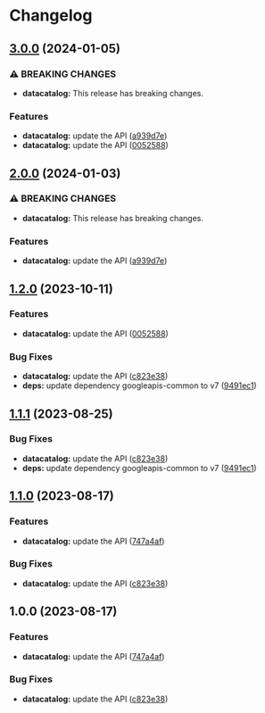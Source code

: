 # Changelog

## [3.0.0](https://github.com/googleapis/google-api-nodejs-client/compare/datacatalog-v2.0.0...datacatalog-v3.0.0) (2024-01-05)


### ⚠ BREAKING CHANGES

* **datacatalog:** This release has breaking changes.

### Features

* **datacatalog:** update the API ([a939d7e](https://github.com/googleapis/google-api-nodejs-client/commit/a939d7eaf290e763657eda597be699c0f52d8773))
* **datacatalog:** update the API ([0052588](https://github.com/googleapis/google-api-nodejs-client/commit/0052588a7da1bb8f38dd92ab1d8f377373371c63))

## [2.0.0](https://github.com/googleapis/google-api-nodejs-client/compare/datacatalog-v1.2.0...datacatalog-v2.0.0) (2024-01-03)


### ⚠ BREAKING CHANGES

* **datacatalog:** This release has breaking changes.

### Features

* **datacatalog:** update the API ([a939d7e](https://github.com/googleapis/google-api-nodejs-client/commit/a939d7eaf290e763657eda597be699c0f52d8773))

## [1.2.0](https://github.com/googleapis/google-api-nodejs-client/compare/datacatalog-v1.1.1...datacatalog-v1.2.0) (2023-10-11)


### Features

* **datacatalog:** update the API ([0052588](https://github.com/googleapis/google-api-nodejs-client/commit/0052588a7da1bb8f38dd92ab1d8f377373371c63))


### Bug Fixes

* **datacatalog:** update the API ([c823e38](https://github.com/googleapis/google-api-nodejs-client/commit/c823e3831574adccc47767ced24b842600235211))
* **deps:** update dependency googleapis-common to v7 ([9491ec1](https://github.com/googleapis/google-api-nodejs-client/commit/9491ec1cdc3c413e7d73edcfcd59cf5c28a7c855))

## [1.1.1](https://github.com/googleapis/google-api-nodejs-client/compare/datacatalog-v1.1.0...datacatalog-v1.1.1) (2023-08-25)


### Bug Fixes

* **datacatalog:** update the API ([c823e38](https://github.com/googleapis/google-api-nodejs-client/commit/c823e3831574adccc47767ced24b842600235211))
* **deps:** update dependency googleapis-common to v7 ([9491ec1](https://github.com/googleapis/google-api-nodejs-client/commit/9491ec1cdc3c413e7d73edcfcd59cf5c28a7c855))

## [1.1.0](https://github.com/googleapis/google-api-nodejs-client/compare/datacatalog-v1.0.0...datacatalog-v1.1.0) (2023-08-17)


### Features

* **datacatalog:** update the API ([747a4af](https://github.com/googleapis/google-api-nodejs-client/commit/747a4af6ff6b5056fd3f79d9e43d0df2964ed0ea))


### Bug Fixes

* **datacatalog:** update the API ([c823e38](https://github.com/googleapis/google-api-nodejs-client/commit/c823e3831574adccc47767ced24b842600235211))

## 1.0.0 (2023-08-17)


### Features

* **datacatalog:** update the API ([747a4af](https://github.com/googleapis/google-api-nodejs-client/commit/747a4af6ff6b5056fd3f79d9e43d0df2964ed0ea))


### Bug Fixes

* **datacatalog:** update the API ([c823e38](https://github.com/googleapis/google-api-nodejs-client/commit/c823e3831574adccc47767ced24b842600235211))
